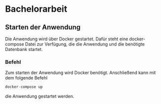# Bachelorarbeit

## Starten der Anwendung
Die Anwendung wird über Docker gestartet. Dafür steht eine docker-compose Datei zur Verfügung, die die Anwendung und die benötigte Datenbank startet.

### Befehl
Zum starten der Anwendung wird Docker benötigt. Anschließend kann mit dem folgende Befehl 
```java
docker-compose up 
```
die Anwendung gestartet werden.

